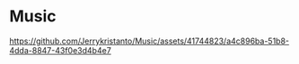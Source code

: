 # Music







https://github.com/Jerrykristanto/Music/assets/41744823/a4c896ba-51b8-4dda-8847-43f0e3d4b4e7

